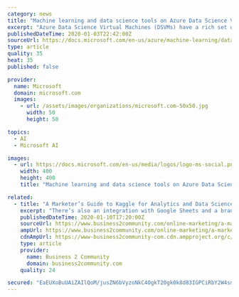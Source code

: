 ```yaml
---
category: news
title: "Machine learning and data science tools on Azure Data Science Virtual Machines"
excerpt: "Azure Data Science Virtual Machines (DSVMs) have a rich set of tools and libraries for machine learning available in popular languages, such as Python, R, and Julia. Here are some of the machine-learning tools and libraries on DSVMs. Azure Machine Learning ..."
publishedDateTime: 2020-01-03T22:42:00Z
sourceUrl: https://docs.microsoft.com/en-us/azure/machine-learning/data-science-virtual-machine/dsvm-tools-data-science
type: article
quality: 35
heat: 35
published: false

provider:
  name: Microsoft
  domain: microsoft.com
  images:
    - url: /assets/images/organizations/microsoft.com-50x50.jpg
      width: 50
      height: 50

topics:
  - AI
  - Microsoft AI

images:
  - url: https://docs.microsoft.com/en-us/media/logos/logo-ms-social.png
    width: 400
    height: 400
    title: "Machine learning and data science tools on Azure Data Science Virtual Machines"

related:
  - title: "A Marketer’s Guide to Kaggle for Analytics and Data Science"
    excerpt: "There’s also an integration with Google Sheets and a brand new one with Google AutoML (see the next section). I wouldn’t be surprised to see more integrations since Kaggle is now part of Google Cloud. 5. Machine learning with Kaggle: High-quality machine learning and AI with zero code. Integration with Google’s AutoML was announced in ..."
    publishedDateTime: 2020-01-10T17:20:00Z
    sourceUrl: https://www.business2community.com/online-marketing/a-marketers-guide-to-kaggle-for-analytics-and-data-science-02274475
    ampUrl: https://www.business2community.com/online-marketing/a-marketers-guide-to-kaggle-for-analytics-and-data-science-02274475/amp
    cdnAmpUrl: https://www-business2community-com.cdn.ampproject.org/c/s/www.business2community.com/online-marketing/a-marketers-guide-to-kaggle-for-analytics-and-data-science-02274475/amp
    type: article
    provider:
      name: Business 2 Community
      domain: business2community.com
    quality: 24

secured: "EaEUXoBuUAiZAIlQoM/jusZN6bVyzoNkC4OgkT20gk0k8d83IGPCiRbY2W4sms3bH5jJP4UArvclzZwCDo6kb9EzpWYMzMdV4+pOWXXWcqVuhRbFwBCv8v5Wq1pkTYP27wgIrWM83DqWZPbmvCtYU4HLwhrBcjvDeEIxJZyaRrpOulsEe9zcHrGI7/pfLUHIjc0LjCiLlPk0Q0iNZIQPTdV+8pO8HXk2svT/QQG0SPuYZeuUTdxjcfeSIdAJiLJJUglEVSQbDj9VGqvrBB6WRCi9syGmjER7vUxGzvF7Y9I=;j8jrDPoxU2X6WaV/fnq5+g=="
---
```


